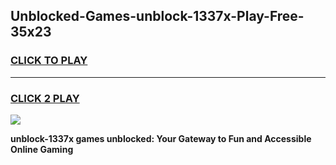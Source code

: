 
## Unblocked-Games-unblock-1337x-Play-Free-35x23
<h3>
<a href="https://premium76.site?title=unblock-1337x&ref=18A1">CLICK TO PLAY</a></h3>
<hr>

<h3>
<a href="https://premium76.site?title=unblock-1337x&ref=18A1">CLICK 2 PLAY</a>
  
</h3>

<a href="https://premium76.site?title=unblock-1337x&ref=18A1"><img src="https://clearcache.store/games.png"></a>


**unblock-1337x games unblocked: Your Gateway to Fun and Accessible Online Gaming**

